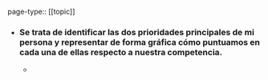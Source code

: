 page-type:: [[topic]]
- ### Se trata de identificar las dos prioridades principales de mi persona y representar de forma gráfica cómo puntuamos en cada una de ellas respecto a nuestra competencia.
  - 


